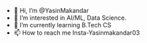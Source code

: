 - 👋 Hi, I’m @YasinMakandar
- 👀 I’m interested in AI/ML, Data Science.
- 🌱 I’m currently learning B.Tech CS
- 📫 How to reach me Insta-Yasinmakandar03

<!---
YasinMakandar/YasinMakandar is a ✨ special ✨ repository because its `README.md` (this file) appears on your GitHub profile.
You can click the Preview link to take a look at your changes.
--->
